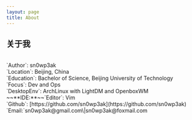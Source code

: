 ```yaml
---
layout: page
title: About
---
```

<h2>关于我</h2><br>
`Author`: sn0wp3ak<br>
`Location`: Beijing, China<br>
`Education`: Bachelor of Science, Beijing University of Technology<br>
`Focus`: Dev and Ops<br>
`DesktopEnv`: ArchLinux with LightDM and OpenboxWM<br>
~~**IDE:**~~`Editor`: Vim<br>
`Github`: [https://github.com/sn0wp3ak](https://github.com/sn0wp3ak)<br>
`Email:`sn0wp3ak@gmail.com\|sn0wp3ak@foxmail.com<br>

